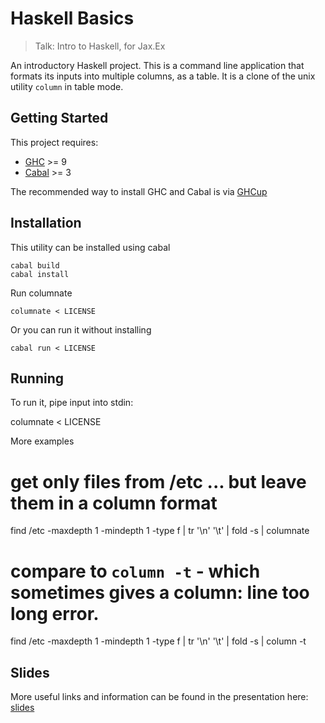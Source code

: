 # Haskell Basics

> Talk: Intro to Haskell, for Jax.Ex

An introductory Haskell project. This is a command line application that formats its
inputs into multiple columns, as a table. It is a clone of the unix utility `column`
in table mode.

## Getting Started

This project requires:

  * [GHC](https://www.haskell.org/ghc/) >= 9
  * [Cabal](https://www.haskell.org/cabal/) >= 3

The recommended way to install GHC and Cabal is via [GHCup](https://www.haskell.org/ghcup/)

## Installation

This utility can be installed using cabal

    cabal build
    cabal install

Run columnate

    columnate < LICENSE

Or you can run it without installing

    cabal run < LICENSE

## Running

To run it, pipe input into stdin:

   columnate < LICENSE

More examples

   # get only files from /etc ... but leave them in a column format
   find /etc -maxdepth 1 -mindepth 1 -type f | tr '\n' '\t' | fold -s | columnate

   # compare to `column -t` - which sometimes gives a column: line too long error.
   find /etc -maxdepth 1 -mindepth 1 -type f | tr '\n' '\t' | fold -s | column -t


## Slides

More useful links and information can be found in the presentation here: [slides](/doc/slides.md)

